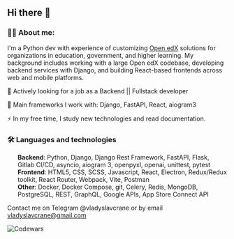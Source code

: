## Hi there 👋

### 👨‍💻 About me:

I'm a Python dev with experience of customizing [Open edX](https://github.com/openedx) solutions for organizations in education, government, and higher learning.
My background includes working with a large Open edX codebase, developing backend services with Django, and building React-based frontends across web and mobile platforms.

🔭 Actively looking for a job as a Backend || Fullstack developer

🌱 Main frameworks I work with: Django, FastAPI, React, aiogram3

⚡ In my free time, I study new technologies and read documentation.

### 🛠️ Languages and technologies
<ul style="list-style-type: none;">
  <li> <b>Backend</b>: Python, Django, Django Rest Framework, FastAPI, Flask, Gitlab CI/CD, asyncio, aiogram 3, openpyxl, openai, unittest, pytest</li>
  <li> <b>Frontend</b>: НTML5, CSS, SCSS, Javascript, React, Electron, Redux/Redux toolkit, React Router, Webpack, Vite, Postman</li>
  <li> <b>Other</b>: Docker, Docker Compose, git, Celery, Redis, MongoDB, PostgreSQL, REST, GraphQL, Google APIs, App Store Connect API</li>
</ul>

Contact me on Telegram @vladyslavcrane or by email vladyslavcrane@gmail.com


![Codewars](https://github.r2v.ch/codewars?user=vladyslavcrane&stroke=%23d0d5db)
